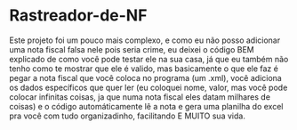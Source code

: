 # Rastreador-de-NF
Este projeto foi um pouco mais complexo, e como eu não posso adicionar uma nota fiscal falsa nele pois seria crime, eu deixei o código BEM explicado de como você pode testar ele na sua casa, já que eu também não tenho como te mostrar que ele é valido, mas basicamente o que ele faz é pegar a nota fiscal que você coloca no programa (um .xml), você adiciona os dados específicos que quer ler (eu coloquei nome, valor, mas você pode colocar infinitas coisas, ja que numa nota fiscal eles datam milhares de coisas) e o código automáticamente lê a nota e gera uma planilha do excel pra você com tudo organizadinho, facilitando E MUITO sua vida.  
